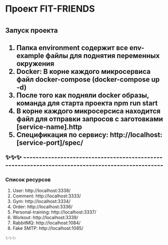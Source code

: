 <h1>Проект FIT-FRIENDS<h1>

<h2>Запуск проекта<h2>
<ol>
  <li>Папка environment содержит все env-example файлы для поднятия переменных окружения</li>
  <li>Docker: В корне каждого микросервиса файл docker-compose (docker-compose up -d)</li>
  <li>После того как подняли docker образы, команда для старта проекта npm run start</li>
  <li>В корне каждого микросерсиса находится файл для отправки запросов с заготовками [service-name].http</li>
  <li>Спецификация по сервису: http://localhost:[service-port]/spec/</li>
</ol>
✨✨✨
------------------------------------------------------------------------------------------------
<h3>Список ресурсов</h3>
<ol>
  <li>User: http://localhost:3338/</li>
  <li>Comment: http://localhost:3333/</li>
  <li>Gym: http://localhost:3334/</li>
  <li>Order: http://localhost:3336/</li>
  <li>Personal-training: http://localhost:3337/</li>
  <li>Workout: http://localhost:3339/</li>
  <li>RabbitMQ: http://localhost:1084/</li>
  <li>Fake SMTP: http://localhost:1085/</li>
</ol>

✨✨✨